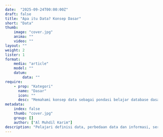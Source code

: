 ```yaml
---
date:  "2025-09-24T00:00:00Z"
draft: false
title: "Apa itu Data? Konsep Dasar"
short: "Data"
thumb:
    image: "cover.jpg"
    anima: ""
    video: ""
layout: ""
weight: 2
lister: 1
format:
    media: "article"
    model: ""
    datum:
        data: ""
require:
    - prop: "Kategori"
      name: "Dasar"
      icon: ""
      desc: "Memahami konsep data sebagai pondasi belajar database dasar"
metadata:
    index: false
    thumb: "cover.jpg"
    group: []
    author: ["Al Muhdil Karim"]
description: "Pelajari definisi data, perbedaan data dan informasi, serta contoh nyata sehari-hari. Modul pengantar ini menyiapkan fondasi sebelum memahami struktur tabel dan SQL."
---
```

